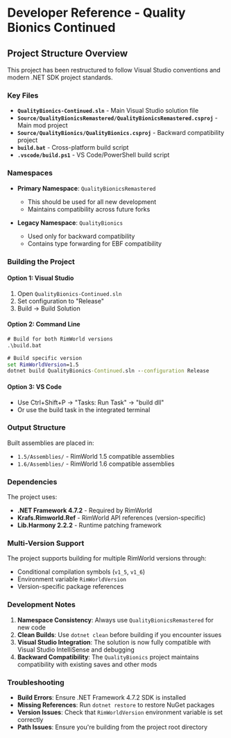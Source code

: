 # Developer Reference - Quality Bionics Continued

## Project Structure Overview

This project has been restructured to follow Visual Studio conventions and modern .NET SDK project standards.

### Key Files

- **`QualityBionics-Continued.sln`** - Main Visual Studio solution file
- **`Source/QualityBionicsRemastered/QualityBionicsRemastered.csproj`** - Main mod project
- **`Source/QualityBionics/QualityBionics.csproj`** - Backward compatibility project
- **`build.bat`** - Cross-platform build script
- **`.vscode/build.ps1`** - VS Code/PowerShell build script

### Namespaces

- **Primary Namespace**: `QualityBionicsRemastered`
  - This should be used for all new development
  - Maintains compatibility across future forks
  
- **Legacy Namespace**: `QualityBionics` 
  - Used only for backward compatibility
  - Contains type forwarding for EBF compatibility

### Building the Project

#### Option 1: Visual Studio
1. Open `QualityBionics-Continued.sln`
2. Set configuration to "Release" 
3. Build → Build Solution

#### Option 2: Command Line
```cmd
# Build for both RimWorld versions
.\build.bat

# Build specific version
set RimWorldVersion=1.5
dotnet build QualityBionics-Continued.sln --configuration Release
```

#### Option 3: VS Code
- Use Ctrl+Shift+P → "Tasks: Run Task" → "build dll"
- Or use the build task in the integrated terminal

### Output Structure

Built assemblies are placed in:
- `1.5/Assemblies/` - RimWorld 1.5 compatible assemblies
- `1.6/Assemblies/` - RimWorld 1.6 compatible assemblies

### Dependencies

The project uses:
- **.NET Framework 4.7.2** - Required by RimWorld
- **Krafs.Rimworld.Ref** - RimWorld API references (version-specific)
- **Lib.Harmony 2.2.2** - Runtime patching framework

### Multi-Version Support

The project supports building for multiple RimWorld versions through:
- Conditional compilation symbols (`v1_5`, `v1_6`)
- Environment variable `RimWorldVersion`
- Version-specific package references

### Development Notes

1. **Namespace Consistency**: Always use `QualityBionicsRemastered` for new code
2. **Clean Builds**: Use `dotnet clean` before building if you encounter issues
3. **Visual Studio Integration**: The solution is now fully compatible with Visual Studio IntelliSense and debugging
4. **Backward Compatibility**: The `QualityBionics` project maintains compatibility with existing saves and other mods

### Troubleshooting

- **Build Errors**: Ensure .NET Framework 4.7.2 SDK is installed
- **Missing References**: Run `dotnet restore` to restore NuGet packages
- **Version Issues**: Check that `RimWorldVersion` environment variable is set correctly
- **Path Issues**: Ensure you're building from the project root directory
